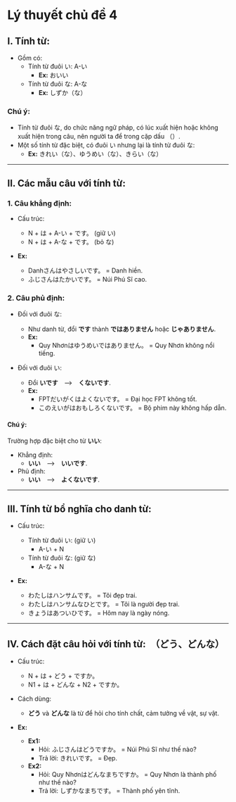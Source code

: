 # Lý thuyết chủ đề 4

## I. Tính từ:
- Gồm có:
  - Tính từ đuôi い: A-い
    - __Ex:__ おいい
  - Tính từ đuôi な: A-な
    - __Ex:__ しずか（な）

### Chú ý:
- Tính từ đuôi な, do chức năng ngữ pháp, có lúc xuất hiện hoặc không xuất hiện trong câu, nên người ta để trong cặp dấu （）.
- Một số tính từ đặc biệt, có đuôi い nhưng lại là tính từ đuôi な:
  - __Ex:__ きれい（な）、ゆうめい（な）、きらい（な）

---

## II. Các mẫu câu với tính từ:

### 1. Câu khẳng định:
- Cấu trúc:
  - N + は + A-い + です。 (giữ い)
  - N + は + A-な + です。 (bỏ な)

- __Ex:__
  - Danhさんはやさしいです。 = Danh hiền.
  - ふじさんはたかいです。 = Núi Phú Sĩ cao.

### 2. Câu phủ định:
- Đối với đuôi な:
  - Như danh từ, đổi __です__ thành __ではありません__ hoặc __じゃありません__.
  - __Ex:__
    - Quy Nhơnはゆうめいではありません。 = Quy Nhơn không nổi tiếng.

- Đối với đuôi い:
  - Đổi __いです__　-->　__くないです__.
  - __Ex:__
    - FPTだいがくはよくないです。 = Đại học FPT không tốt.
    - このえいがはおもしろくないです。 = Bộ phim này không hấp dẫn.
  
#### Chú ý:
Trường hợp đặc biệt cho từ __いい__:
- Khẳng định:
  - __いい__　-->　__いいです__.
- Phủ định:
  - __いい__　-->　__よくないです__.

---

## III. Tính từ bổ nghĩa cho danh từ:
- Cấu trúc:
  - Tính từ đuôi い: (giữ い)
    - A-い + N
  - Tính từ đuôi な: (giữ な)
    - A-な + N

- __Ex:__
  - わたしはハンサムです。 = Tôi đẹp trai.
  - わたしはハンサムなひとです。 = Tôi là người đẹp trai.
  - きょうはあついひです。 = Hôm nay là ngày nóng.

---

## IV. Cách đặt câu hỏi với tính từ:　（どう、どんな）
- Cấu trúc:
  - N + は + どう + ですか。
  - N1 + は + どんな + N2 + ですか。

- Cách dùng:
  - __どう__ và __どんな__ là từ để hỏi cho tính chất, cảm tưởng về vật, sự vật.

- __Ex:__
  - __Ex1:__
    - Hỏi: ふじさんはどうですか。 = Núi Phú Sĩ như thế nào?
    - Trả lời: きれいです。 = Đẹp.
  - __Ex2:__
    - Hỏi: Quy Nhơnはどんなまちですか。 = Quy Nhơn là thành phố như thế nào?
    - Trả lời: しずかなまちです。 = Thành phố yên tĩnh.